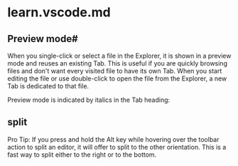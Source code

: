 
# learn.vscode.md

## Preview mode#

When you single-click or select a file in the Explorer, it is shown in a preview mode and reuses an existing Tab. This is useful if you are quickly browsing files and don't want every visited file to have its own Tab. When you start editing the file or use double-click to open the file from the Explorer, a new Tab is dedicated to that file.

Preview mode is indicated by italics in the Tab heading:



## split

Pro Tip: If you press and hold the Alt key while hovering over the toolbar action to split an editor, it will offer to split to the other orientation. This is a fast way to split either to the right or to the bottom.